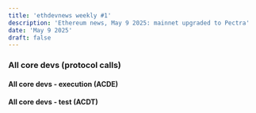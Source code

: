 ```yaml
---
title: 'ethdevnews weekly #1'
description: 'Ethereum news, May 9 2025: mainnet upgraded to Pectra'
date: 'May 9 2025'
draft: false
---
```


### All core devs (protocol calls)
#### All core devs - execution (ACDE)

#### All core devs - test (ACDT)